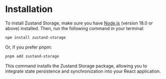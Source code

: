 # Installation

To install Zustand Storage, make sure you have [Node.js](https://nodejs.org/en/download/) (version 18.0 or above) installed. Then, run the following command in your terminal:

```bash
npm install zustand-storage
```

Or, if you prefer pnpm:

```bash
pnpm add zustand-storage
```

This command installs the Zustand Storage package, allowing you to integrate state persistence and synchronization into your React application.

